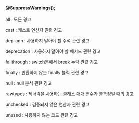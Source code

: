 #### @SuppressWarnings();

all : 모든 경고  

cast : 캐스트 연산자 관련 경고

dep-ann : 사용하지 말아야 할 주석 관련 경고

deprecation : 사용하지 말아야 할 메서드 관련 경고

fallthrough : switch문에서 break 누락 관련 경고

finally : 반환하지 않는 finally 블럭 관련 경고

null : null 분석 관련 경고

rawtypes : 제너릭을 사용하는 클래스 매개 변수가 불특정일 때의 경고

unchecked : 검증되지 않은 연산자 관련 경고

unused : 사용하지 않는 코드 관련 경고
